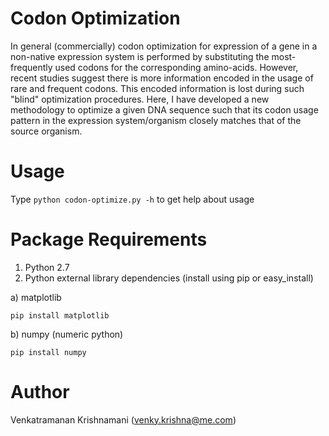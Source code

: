 Codon Optimization
==================

In general (commercially) codon optimization for expression of a gene in a non-native expression system is performed by substituting the most-frequently used codons for the corresponding amino-acids. However, recent studies suggest there is more information encoded in the usage of rare and frequent codons. This encoded information is lost during such "blind" optimization procedures. Here, I have developed a new methodology to optimize a given DNA sequence such that its codon usage pattern in the expression system/organism closely matches that of the source organism.

Usage
=====
Type
`python codon-optimize.py -h` 
to get help about usage

Package Requirements
====================
1. Python 2.7
2. Python external library dependencies (install using pip or easy_install)
 
 a) matplotlib
 ```Shell
 pip install matplotlib
 ```
 b) numpy (numeric python)
  ```Shell
  pip install numpy
  ```

Author
======
Venkatramanan Krishnamani (venky.krishna@me.com)
